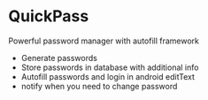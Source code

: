 # QuickPass
Powerful password manager with autofill framework

- Generate passwords
- Store passwords in database with additional info
- Autofill passwords and login in android editText
- notify when you need to change password
